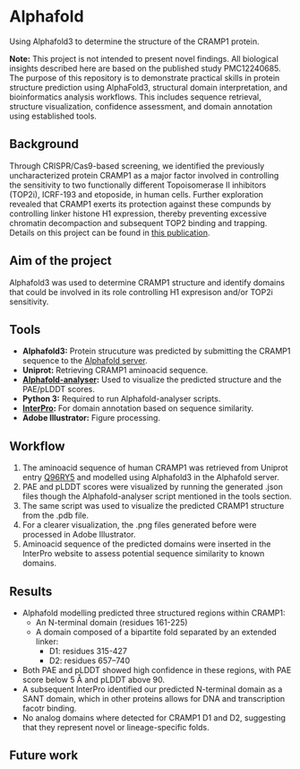 # Alphafold
Using Alphafold3 to determine the structure of the CRAMP1 protein.

**Note:** This project is not intended to present novel findings. All biological insights described here are based on the published study PMC12240685.
The purpose of this repository is to demonstrate practical skills in protein structure prediction using AlphaFold3, structural domain interpretation, and bioinformatics analysis workflows. This includes sequence retrieval, structure visualization, confidence assessment, and domain annotation using established tools.
## Background
Through CRISPR/Cas9-based screening, we identified the previously uncharacterized protein CRAMP1 as a major factor involved in controlling the sensitivity to two functionally different Topoisomerase II inhibitors (TOP2i), ICRF-193 and etoposide, in human cells. Further exploration revealed that CRAMP1 exerts its protection against these compunds by controlling linker histone H1 expression, thereby preventing excessive chromatin decompaction and subsequent TOP2 binding and trapping. Details on this project can be found in [this publication](https://pmc.ncbi.nlm.nih.gov/articles/PMC12240685/#app2).
## Aim of the project
Alphafold3 was used to determine CRAMP1 structure and identify domains that could be involved in its role controlling H1 expresison and/or TOP2i sensitivity.
## Tools
- **Alphafold3:** Protein strucuture was predicted by submitting the CRAMP1 sequence to the [Alphafold server](https://alphafoldserver.com).
- **Uniprot:** Retrieving CRAMP1 aminoacid sequence.
- **[Alphafold-analyser](https://github.com/Orpowell/alphafold-analyser):** Used to visualize the predicted structure and the PAE/pLDDT scores.
- **Python 3:** Required to run Alphafold-analyser scripts.
- **[InterPro](https://www.ebi.ac.uk/interpro/):** For domain annotation based on sequence similarity. 
- **Adobe Illustrator:** Figure processing.
## Workflow
1) The aminoacid sequence of human CRAMP1 was retrieved from Uniprot entry [Q96RY5](https://www.uniprot.org/uniprotkb/Q96RY5/entry) and modelled using Alphafold3 in the Alphafold server.
2) PAE and pLDDT scores were visualized by running the generated .json files though the Alphafold-analyser script mentioned in the tools section.
3) The same script was used to visualize the predicted CRAMP1 structure from the .pdb file.
4) For a clearer visualization, the .png files generated before were processed in Adobe Illustrator.
5) Aminoacid sequence of the predicted domains were inserted in the InterPro website to assess potential sequence similarity to known domains.
## Results
- Alphafold modelling predicted three structured regions within CRAMP1:
  - An N-terminal domain (residues 161-225)
  - A domain composed of a bipartite fold separated by an extended linker:
     - D1: residues 315-427
     - D2: residues 657–740
- Both PAE and pLDDT showed high confidence in these regions, with PAE score below 5 Å and pLDDT above 90.
- A subsequent InterPro identified our predicted N-terminal domain as a SANT domain, which in other proteins allows for DNA and transcription facotr binding.
- No analog domains where detected for CRAMP1 D1 and D2, suggesting that they represent novel or lineage-specific folds.
## Future work

